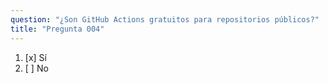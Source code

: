 ```yaml
---
question: "¿Son GitHub Actions gratuitos para repositorios públicos?"
title: "Pregunta 004"
---
```


1. [x] Sí  
1. [ ] No  
